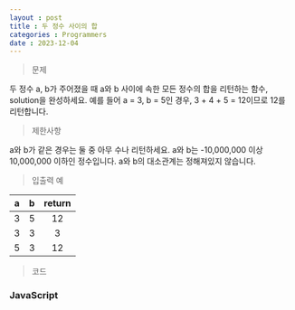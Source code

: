 ```yaml
---
layout : post
title : 두 정수 사이의 합
categories : Programmers
date : 2023-12-04
---
```

> 문제<br>

두 정수 a, b가 주어졌을 때 a와 b 사이에 속한 모든 정수의 합을 리턴하는 함수, solution을 완성하세요.
예를 들어 a = 3, b = 5인 경우, 3 + 4 + 5 = 12이므로 12를 리턴합니다.

> 제한사항<br>

a와 b가 같은 경우는 둘 중 아무 수나 리턴하세요.
a와 b는 -10,000,000 이상 10,000,000 이하인 정수입니다.
a와 b의 대소관계는 정해져있지 않습니다.

> 입출력 예<br>

|a|b|return|
|:--:|:--:|:--:|
|3|5|12|
|3|3|3|
|5|3|12|

> 코드

### JavaScript

<script src="https://gist.github.com/kwontaehoon/fc30172eea32eb6609fd3467b84cbd12.js"></script>